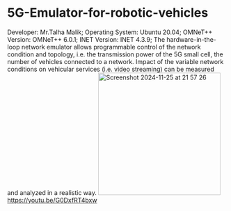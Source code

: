 # 5G-Emulator-for-robotic-vehicles
Developer: Mr.Talha Malik;
Operating System: Ubuntu 20.04;
OMNeT++ Version: OMNeT++ 6.0.1;
INET Version: INET 4.3.9;
The hardware-in-the-loop network emulator allows programmable control of the network condition and topology, i.e. the transmission power of the 5G small cell, the number of vehicles connected to a network. Impact of the variable network conditions on vehicular services (i.e. video streaming) can be measured and analyzed in a realistic way.
<img width="281" alt="Screenshot 2024-11-25 at 21 57 26" src="https://github.com/user-attachments/assets/6060383f-a507-4f88-a163-b1ac0e04ca79">
https://youtu.be/G0DxfRT4bxw
